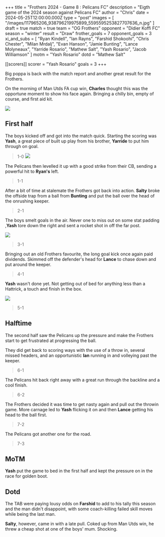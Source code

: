 +++
title = "Frothers 2024 - Game 8 : Pelicans FC"
description = "Eigth game of the 2024 season against Pelicans FC"
author = "Chris"
date = 2024-05-25T12:00:00.000Z
type = "post"
images = [
  "/images/117965206_938796219975899_5595595253827707636_n.jpg"
]
draft = true
match = true
team = "OG Frothers"
opponent = "Didier Koffi FC"
season = "winter"
result = "Draw"
frother_goals = 7
opponent_goals = 3
xi_and_subs = [
  "Ryan Kindell",
  "Ian Rayns",
  "Farshid Shokoohi",
  "Chris Chester",
  "Milan Mrdalj",
  "Evan Hanson",
  "Jamie Bunting",
  "Lance Molyneaux",
  "Yarride Rosario",
  "Mathew Salt",
  "Yash Rosario",
  "Jacob Williamson"
]
motm = "Yash Rosario"
dotd = "Mathew Salt"

[[scorers]]
scorer = "Yash Rosario"
goals = 3
+++

Big poppa is back with the match report and another great result for the Frothers.

On the morning of Man Utds FA cup win, **Charles** thought this was the opportune moment to show his face again. Bringing a chilly bin, empty of course, and first aid kit.

![](/manchester-united-fans.gif)

## First half

The boys kicked off and got into the match quick. Starting the scoring was **Yash**, a great piece of built up play from his brother, **Yarride** to put him through on goal.

> 1-0
> ![](https://media.giphy.com/media/Th4tu3FWaN41EhFlIb/giphy.gif?cid=790b7611rafh7mhxeeex3usdcfg1lqyiqg88uz2m59bae4lb\&ep=v1_gifs_search\&rid=giphy.gif\&ct=g)

The Pelicans then levelled it up with a good strike from their CB, sending a powerful hit to **Ryan's** left.

> 1-1

After a bit of time at stalemate the Frothers got back into action. **Salty** broke the offside trap from a ball from **Bunting** and put the ball over the head of the onrushing keeper.

> 2-1

The boys smelt goals in the air. Never one to miss out on some stat padding ,**Yash** tore down the right and sent a rocket shot in off the far post.

![](https://media.giphy.com/media/v1.Y2lkPTc5MGI3NjExZXk1NzZrcHdod3hoMTAzeGVkbXJ4ZzQ1aDVrMGdib2Q4NmlxcXUyOSZlcD12MV9naWZzX3NlYXJjaCZjdD1n/WVoSCBshAD4cMyq1gA/giphy.gif)

> 3-1

Bringing out an old Frothers favourite, the long goal kick once again paid dividends. Skimmed off the defender's head for **Lance** to chase down and put around the keeper.

> 4-1

**Yash** wasn't done yet. Not getting out of bed for anything less than a Hattrick, a touch and finish in the box.

![](/200w.gif)

> 5-1

## Halftime

The second half saw the Pelicans up the pressure and make the Frothers start to get frustrated at progressing the ball.

They did get back to scoring ways with the use of a throw in, several missed headers, and an opportunistic **Ian** running in and volleying past the keeper.

> 6-1

The Pelicans hit back right away with a great run through the backline and a cool finish.

> 6-2

The Frothers decided it was time to get nasty again and pull out the throwin game. More carnage led to **Yash** flicking it on and then **Lance** getting his head to the ball first.

> 7-2

The Pelicans got another one for the road.

> 7-3

## MoTM

**Yash** put the game to bed in the first half and kept the pressure on in the race for golden boot.

## Dotd

The TAB were paying lousy odds on **Farshid** to add to his tally this season and the man didn't disappoint, with some coach-killing failed skill moves while being the last man.

**Salty**, however, came in with a late pull. Coked up from Man Utds win, he threw a cheap shot at one of the boys' mum. Shocking.

